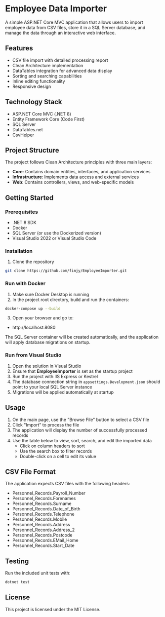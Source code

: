 # Employee Data Importer

A simple ASP.NET Core MVC application that allows users to import employee data from CSV files, store it in a SQL Server database, and manage the data through an interactive web interface.

## Features

- CSV file import with detailed processing report
- Clean Architecture implementation
- DataTables integration for advanced data display
- Sorting and searching capabilities
- Inline editing functionality
- Responsive design

## Technology Stack

- ASP.NET Core MVC (.NET 8)
- Entity Framework Core (Code First)
- SQL Server
- DataTables.net
- CsvHelper

## Project Structure

The project follows Clean Architecture principles with three main layers:

- **Core**: Contains domain entities, interfaces, and application services  
- **Infrastructure**: Implements data access and external services  
- **Web**: Contains controllers, views, and web-specific models  

## Getting Started

### Prerequisites

- .NET 8 SDK  
- Docker  
- SQL Server (or use the Dockerized version)  
- Visual Studio 2022 or Visual Studio Code  

### Installation

1. Clone the repository  
```bash
git clone https://github.com/finjy/EmployeeImporter.git
```

### Run with Docker

1. Make sure Docker Desktop is running  
2. In the project root directory, build and run the containers:  
```bash
docker-compose up --build
```
3. Open your browser and go to:  
- http://localhost:8080

The SQL Server container will be created automatically, and the application will apply database migrations on startup.

### Run from Visual Studio

1. Open the solution in Visual Studio  
2. Ensure that **EmployeeImporter** is set as the startup project  
3. Run the project with IIS Express or Kestrel  
4. The database connection string in `appsettings.Development.json` should point to your local SQL Server instance  
5. Migrations will be applied automatically at startup

## Usage

1. On the main page, use the "Browse File" button to select a CSV file  
2. Click "Import" to process the file  
3. The application will display the number of successfully processed records  
4. Use the table below to view, sort, search, and edit the imported data  
    - Click on column headers to sort  
    - Use the search box to filter records  
    - Double-click on a cell to edit its value  

## CSV File Format

The application expects CSV files with the following headers:
  - Personnel_Records.Payroll_Number  
  - Personnel_Records.Forenames  
  - Personnel_Records.Surname  
  - Personnel_Records.Date_of_Birth  
  - Personnel_Records.Telephone  
  - Personnel_Records.Mobile  
  - Personnel_Records.Address  
  - Personnel_Records.Address_2  
  - Personnel_Records.Postcode  
  - Personnel_Records.EMail_Home  
  - Personnel_Records.Start_Date  

## Testing

Run the included unit tests with:  
```bash
dotnet test
```

## License

This project is licensed under the MIT License.
